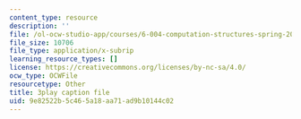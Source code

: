 ```yaml
---
content_type: resource
description: ''
file: /ol-ocw-studio-app/courses/6-004-computation-structures-spring-2017/9e82522b5c465a18aa71ad9b10144c02_3LQUrpSADx8.vtt
file_size: 10706
file_type: application/x-subrip
learning_resource_types: []
license: https://creativecommons.org/licenses/by-nc-sa/4.0/
ocw_type: OCWFile
resourcetype: Other
title: 3play caption file
uid: 9e82522b-5c46-5a18-aa71-ad9b10144c02
---
```


